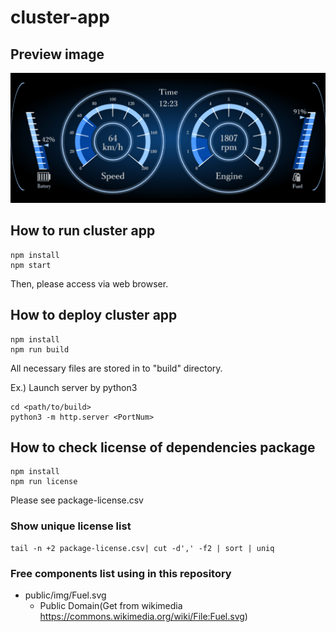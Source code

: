 # cluster-app

## Preview image

![](cluster.gif)

## How to run cluster app

```
npm install
npm start
```
Then, please access via web browser.

## How to deploy cluster app

```
npm install
npm run build
```
All necessary files are stored in to "build" directory.

Ex.) Launch server by python3
```
cd <path/to/build>
python3 -m http.server <PortNum>
```


## How to check license of dependencies package

```
npm install
npm run license
```
Please see package-license.csv

### Show unique license list

```
tail -n +2 package-license.csv| cut -d',' -f2 | sort | uniq
```

### Free components list using in this repository

- public/img/Fuel.svg
  - Public Domain(Get from wikimedia https://commons.wikimedia.org/wiki/File:Fuel.svg)

